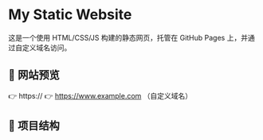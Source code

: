 # My Static Website

这是一个使用 HTML/CSS/JS 构建的静态网页，托管在 GitHub Pages 上，并通过自定义域名访问。

## 🔗 网站预览

👉 https://
👉 https://www.example.com （自定义域名）

## 📁 项目结构


